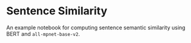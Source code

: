 # Sentence Similarity

An example notebook for computing sentence semantic similarity using BERT and `all-mpnet-base-v2`.
